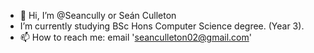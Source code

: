 - 👋 Hi, I’m @Seancully or Seán Culleton
- I’m currently studying BSc Hons Computer Science degree. (Year 3).
- 📫 How to reach me: email 'seanculleton02@gmail.com'

<!---
Seancully/Seancully is a ✨ special ✨ repository because its `README.md` (this file) appears on your GitHub profile.
You can click the Preview link to take a look at your changes.
--->
